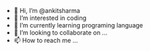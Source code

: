 - 👋 Hi, I’m @ankitsharma
- 👀 I’m interested in coding
- 🌱 I’m currently learning programing language
- 💞️ I’m looking to collaborate on ...
- 📫 How to reach me ...

<!---
sharmaaankit/sharmaaankit is a ✨ special ✨ repository because its `README.md` (this file) appears on your GitHub profile.
You can click the Preview link to take a look at your changes.
--->
